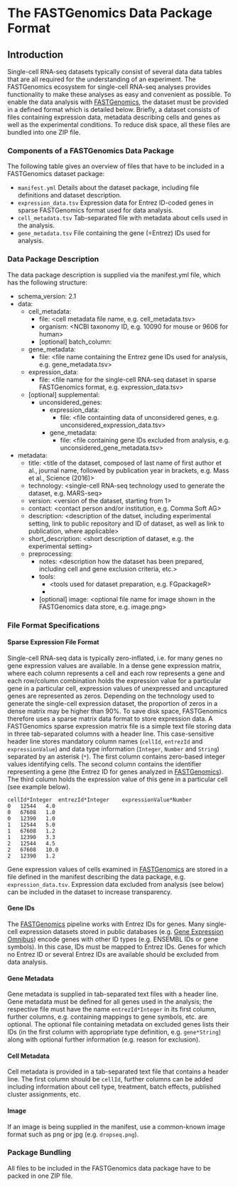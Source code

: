 # The FASTGenomics Data Package Format

## Introduction

Single-cell RNA-seq datasets typically consist of several data data tables that are 
all required for the understanding of an experiment. The FASTGenomics 
ecosystem for single-cell RNA-seq analyses provides functionality to make 
these analyses as easy and convenient as possible. To enable the data analysis 
with [FASTGenomics](https://fastgenomics.org), the dataset must be provided in 
a defined format which is detailed below. Briefly, a dataset consists of files 
containing expression data, metadata describing cells and genes as well as the 
experimental conditions. To reduce disk space, all these files are bundled 
into one ZIP file.


### Components of a FASTGenomics Data Package

The following table gives an overview of files that have to be included in a 
FASTGenomics dataset package:

* `manifest.yml`	Details about the dataset package, including file definitions and dataset description.
* `expression_data.tsv`	Expression data for Entrez ID-coded genes in sparse FASTGenomics format used for data analysis.
* `cell_metadata.tsv`	Tab-separated file with metadata about cells used in the analysis.
* `gene_metadata.tsv`	File containing the gene (=Entrez) IDs used for analysis.


### Data Package Description

The data package description is supplied via the manifest.yml file, which has 
the following structure:

* schema_version: 2.1
* data:
  * cell_metadata:
    * file: <cell metadata file name, e.g. cell_metadata.tsv>
    * organism: <NCBI taxonomy ID, e.g. 10090 for mouse or 9606 for human>
    * \[optional\] batch_column: <column name in cell metadata file>
  * gene_metadata:
    * file: <file name containing the Entrez gene IDs used for analysis, e.g. gene_metadata.tsv>
  * expression_data: 
    * file: <file name for the single-cell RNA-seq dataset in sparse FASTGenomics format, e.g. expression_data.tsv>
  * \[optional\] supplemental: 
    * unconsidered_genes:
      * expression_data:
        * file: <file containting data of unconsidered genes, e.g. unconsidered_expression_data.tsv>
      * gene_metadata:
        * file: <file containing gene IDs excluded from analysis, e.g. unconsidered_gene_metadata.tsv>
* metadata:
  * title: <title of the dataset, composed of last name of first author et al., journal name, followed by publication year in brackets, e.g. Mass et al., Science (2016)>
  * technology: <single-cell RNA-seq technology used to generate the dataset, e.g. MARS-seq>
  * version: <version of the dataset, starting from 1>
  * contact: <contact person and/or institution, e.g. Comma Soft AG>
  * description: <description of the datset, including experimental setting, link to public repository and ID of dataset, as well as link to publication, where applicable>
  * short_description: <short description of dataset, e.g. the experimental setting>
  * preprocessing:
    * notes: <description how the dataset has been prepared, including cell and gene exclusion criteria, etc.>
    * tools:
      * <tools used for dataset preparation, e.g. FGpackageR>
      * <another tool used for dataset preparation>
    * \[optional\] image: <optional file name for image shown in the FASTGenomics data store, e.g. image.png>


### File Format Specifications

#### Sparse Expression File Format

Single-cell RNA-seq data is typically zero-inflated, i.e. for many genes no 
gene expression values are available. In a dense gene expression matrix, where
each column represents a cell and each row represents a gene and each 
row/column combination holds the expression value for a particular gene in a 
particular cell, expression values of unexpressed and uncaptured genes are 
represented as zeros. Depending on the technology used to generate the 
single-cell expression dataset, the proportion of zeros in a dense matrix may 
be higher than 90%. To save disk space, FASTGenomics therefore uses a sparse 
matrix data format to store expression data. A FASTGenomics sparse expression 
matrix file is a simple text file storing data in three tab-separated columns 
with a header line. This case-sensitive header line stores mandatory column 
names (`cellId`, `entrezId` and `expressionValue`) and data type information 
(`Integer`, `Number` and `String`) separated by an asterisk (`*`). 
The first column contains zero-based integer values identifying cells. 
The second column contains the identifier representing a gene (the Entrez ID 
for genes analyzed in [FASTGenomics](https://fastgenomics.org)). The third column holds the expression 
value of this gene in a particular cell (see example below).

```
cellId*Integer	entrezId*Integer	expressionValue*Number 
0	12544	4.0
0	67608	1.0
0	12390	1.0
1	12544	5.0
1	67608	1.2
1	12390	3.3
2	12544	4.5
2	67608	10.0
2	12390	1.2
```

Gene expression values of cells examined in [FASTGenomics](https://fastgenomics.org) are stored in 
a file defined in the manifest describing the data package, e.g. 
`expression_data.tsv`. Expression data excluded from analysis (see below) can 
be included in the dataset to increase transparency. 


#### Gene IDs

The [FASTGenomics](https://fastgenomics.org) pipeline works with Entrez IDs for genes. Many 
single-cell expression datasets stored in public databases (e.g. [Gene Expression Omnibus](http://www.ncbi-nlm.nih.gov/geo)) 
encode genes with other ID types (e.g. ENSEMBL IDs or gene symbols). In this 
case, IDs must be mapped to Entrez IDs. Genes for which no Entrez ID or 
several Entrez IDs are available should be excluded from data analysis.


#### Gene Metadata

Gene metadata is supplied in tab-separated text files with a header line. Gene 
metadata must be defined for all genes used in the analysis; the respective 
file must have the name `entrezId*Integer` in its first column, further columns, 
e.g. containing mappings to gene symbols, etc. are optional. The optional file 
containing metadata on excluded genes lists their IDs (in the first column 
with appropriate type definition, e.g. `gene*String`) along with optional 
further information (e.g. reason for exclusion).

#### Cell Metadata

Cell metadata is provided in a tab-separated text file that contains a header line. 
The first column should be `cellId`, further columns can be added including information
about cell type, treatment, batch effects, published cluster assignments, etc.

#### Image

If an image is being supplied in the manifest, use a common-known image format such as 
png or jpg (e.g. `dropseq.png`).

### Package Bundling

All files to be included in the FASTGenomics data package have to be packed in
one ZIP file.
